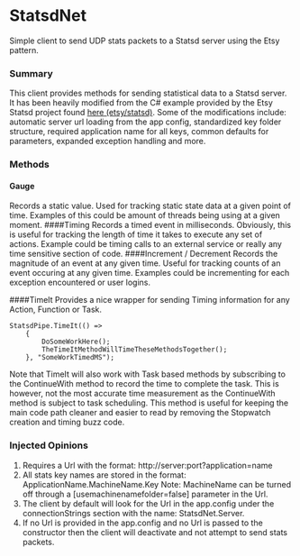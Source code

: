 StatsdNet
=========

Simple client to send UDP stats packets to a Statsd server using the Etsy pattern.

### Summary
This client provides methods for sending statistical data to a Statsd server.  It has been heavily modified from the C# example provided by the Etsy Statsd project found [here (etsy/statsd)](https://github.com/etsy/statsd/).  Some of the modifications include: automatic server url loading from the app config, standardized key folder structure, required application name for all keys, common defaults for parameters, expanded exception handling and more.

### Methods
#### Gauge
Records a static value.  Used for tracking static state data at a given point of time.  Examples of this could be amount of threads being using at a given moment.
####Timing 
Records a timed event in milliseconds.  Obviously, this is useful for tracking the length of time it takes to execute any set of actions.  Example could be timing calls to an external service or really any time sensitive section of code.
####Increment / Decrement
Records the magnitude of an event at any given time.  Useful for tracking counts of an event occuring at any given time.  Examples could be incrementing for each exception encountered or user logins.

####TimeIt
Provides a nice wrapper for sending Timing information for any Action, Function or Task.  

	StatsdPipe.TimeIt(() => 
		{
			DoSomeWorkHere();
			TheTimeItMethodWillTimeTheseMethodsTogether();
		}, "SomeWorkTimedMS");

Note that TimeIt will also work with Task based methods by subscribing to the ContinueWith method to record the time to complete the task.  This is however, not the most accurate time measurement as the ContinueWith method is subject to task scheduling.  This method is useful for keeping the main code path cleaner and easier to read by removing the Stopwatch creation and timing buzz code.

### Injected Opinions
1. Requires a Url with the format: http://server:port?application=name
2. All stats key names are stored in the format: ApplicationName.MachineName.Key
Note: MachineName can be turned off through a [usemachinenamefolder=false] parameter in the Url.
3. The client by default will look for the Url in the app.config under the connectionStrings section with the name: StatsdNet.Server.
4. If no Url is provided in the app.config and no Url is passed to the constructor then the client will deactivate and not attempt to send stats packets.
